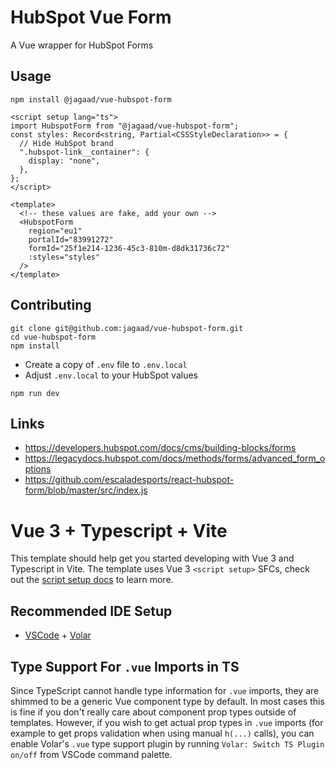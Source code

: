 # HubSpot Vue Form

A Vue wrapper for HubSpot Forms

## Usage

```shell
npm install @jagaad/vue-hubspot-form
```

```vue
<script setup lang="ts">
import HubspotForm from "@jagaad/vue-hubspot-form";
const styles: Record<string, Partial<CSSStyleDeclaration>> = {
  // Hide HubSpot brand
  ".hubspot-link__container": {
    display: "none",
  },
};
</script>

<template>
  <!-- these values are fake, add your own -->
  <HubspotForm
    region="eu1"
    portalId="83991272"
    formId="25f1e214-1236-45c3-810m-d8dk31736c72"
    :styles="styles"
  />
</template>
```

## Contributing

```shell
git clone git@github.com:jagaad/vue-hubspot-form.git
cd vue-hubspot-form
npm install
```

- Create a copy of `.env` file to `.env.local`
- Adjust `.env.local` to your HubSpot values

```
npm run dev
```

## Links

- https://developers.hubspot.com/docs/cms/building-blocks/forms
- https://legacydocs.hubspot.com/docs/methods/forms/advanced_form_options
- https://github.com/escaladesports/react-hubspot-form/blob/master/src/index.js

# Vue 3 + Typescript + Vite

This template should help get you started developing with Vue 3 and Typescript in Vite. The template uses Vue 3 `<script setup>` SFCs, check out the [script setup docs](https://v3.vuejs.org/api/sfc-script-setup.html#sfc-script-setup) to learn more.

## Recommended IDE Setup

- [VSCode](https://code.visualstudio.com/) + [Volar](https://marketplace.visualstudio.com/items?itemName=johnsoncodehk.volar)

## Type Support For `.vue` Imports in TS

Since TypeScript cannot handle type information for `.vue` imports, they are shimmed to be a generic Vue component type by default. In most cases this is fine if you don't really care about component prop types outside of templates. However, if you wish to get actual prop types in `.vue` imports (for example to get props validation when using manual `h(...)` calls), you can enable Volar's `.vue` type support plugin by running `Volar: Switch TS Plugin on/off` from VSCode command palette.
